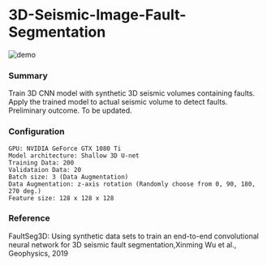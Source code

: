 # 3D-Seismic-Image-Fault-Segmentation
![demo](https://github.com/Jun-Tam/3D-Seismic-Image-Fault-Segmentation/raw/master/images/demo_application.gif)

### Summary
Train 3D CNN model with synthetic 3D seismic volumes containing faults.
Apply the trained model to actual seismic volume to detect faults.
Preliminary outcome. To be updated.

### Configuration
```
GPU: NVIDIA GeForce GTX 1080 Ti
Model architecture: Shallow 3D U-net
Training Data: 200
Validataion Data: 20
Batch size: 3 (Data Augmentation)
Data Augmentation: z-axis rotation (Randomly choose from 0, 90, 180, 270 deg.)
Feature size: 128 x 128 x 128
```

### Reference
FaultSeg3D: Using synthetic data sets to train an end-to-end convolutional neural network for 3D seismic fault segmentation,Xinming Wu et al., Geophysics, 2019
